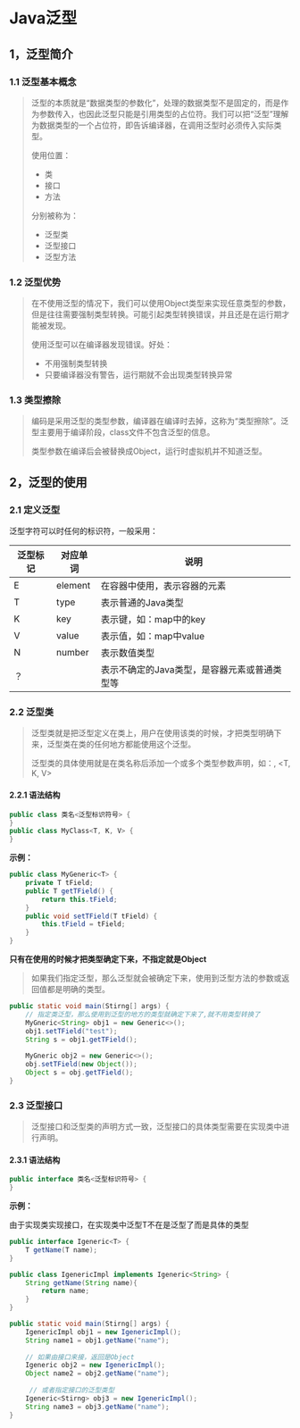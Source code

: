 # Java泛型

## 1，泛型简介

### 1.1 泛型基本概念

>   泛型的本质就是“数据类型的参数化”，处理的数据类型不是固定的，而是作为参数传入，也因此泛型只能是引用类型的占位符。我们可以把“泛型”理解为数据类型的一个占位符，即告诉编译器，在调用泛型时必须传入实际类型。
>
>   使用位置：
>
>   *   类
>   *   接口
>   *   方法
>
>   分别被称为：
>
>   *   泛型类
>   *   泛型接口
>   *   泛型方法

### 1.2 泛型优势

>   在不使用泛型的情况下，我们可以使用Object类型来实现任意类型的参数，但是往往需要强制类型转换。可能引起类型转换错误，并且还是在运行期才能被发现。
>
>   使用泛型可以在编译器发现错误。好处：
>
>   *   不用强制类型转换
>   *   只要编译器没有警告，运行期就不会出现类型转换异常

### 1.3 类型擦除

>   编码是采用泛型的类型参数，编译器在编译时去掉，这称为“类型擦除”。泛型主要用于编译阶段，class文件不包含泛型的信息。
>
>   类型参数在编译后会被替换成Object，运行时虚拟机并不知道泛型。

## 2，泛型的使用

### 2.1 定义泛型

泛型字符可以时任何的标识符，一般采用：

| 泛型标记 | 对应单词 | 说明                                         |
| -------- | -------- | -------------------------------------------- |
| E        | element  | 在容器中使用，表示容器的元素                 |
| T        | type     | 表示普通的Java类型                           |
| K        | key      | 表示键，如：map中的key                       |
| V        | value    | 表示值，如：map中value                       |
| N        | number   | 表示数值类型                                 |
| ？       |          | 表示不确定的Java类型，是容器元素或普通类型等 |

### 2.2 泛型类

>   泛型类就是把泛型定义在类上，用户在使用该类的时候，才把类型明确下来，泛型类在类的任何地方都能使用这个泛型。
>
>   泛型类的具体使用就是在类名称后添加一个或多个类型参数声明，如：<T>, <T, K, V>

#### 2.2.1 语法结构

```java
public class 类名<泛型标识符号> {
}
public class MyClass<T, K, V> {
}
```

**示例：**

```java
public class MyGeneric<T> {
    private T tField;
    public T getTField() {
        return this.tField;
    }
    public void setTField(T tField) {
        this.tField = tField;
    }
}
```

**只有在使用的时候才把类型确定下来，不指定就是Object**

>   如果我们指定泛型，那么泛型就会被确定下来，使用到泛型方法的参数或返回值都是明确的类型。

```java
public static void main(Stirng[] args) {
    // 指定类泛型，那么使用到泛型的地方的类型就确定下来了,就不用类型转换了
    MyGneric<String> obj1 = new Generic<>();
    obj1.setTField("test");
    String s = obj1.getTField();
    
    MyGneric obj2 = new Generic<>();
    obj.setTField(new Object());
    Object s = obj.getTField();
}
```

### 2.3 泛型接口

>   泛型接口和泛型类的声明方式一致，泛型接口的具体类型需要在实现类中进行声明。

#### 2.3.1 语法结构

```java
public interface 类名<泛型标识符号> {
}
```

**示例：**

由于实现类实现接口，在实现类中泛型T不在是泛型了而是具体的类型

```java
public interface Igeneric<T> {
    T getName(T name);
}
```

```java
public class IgenericImpl implements Igeneric<String> {
    String getName(String name){
        return name;
    }
}
```

```java
public static void main(Stirng[] args) {
    IgenericImpl obj1 = new IgenericImpl();
    String name1 = obj1.getName("name");
    
    // 如果由接口来接，返回是Object
    Igeneric obj2 = new IgenericImpl();
    Object name2 = obj2.getName("name");
    
     // 或者指定接口的泛型类型
    Igeneric<Stirng> obj3 = new IgenericImpl();
    String name3 = obj3.getName("name");
}
```

